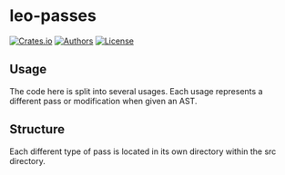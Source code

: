 # leo-passes

[![Crates.io](https://img.shields.io/crates/v/leo-ast.svg?color=neon)](https://crates.io/crates/leo-passes)
[![Authors](https://img.shields.io/badge/authors-Aleo-orange.svg)](../AUTHORS)
[![License](https://img.shields.io/badge/License-GPLv3-blue.svg)](./LICENSE.md)

## Usage

The code here is split into several usages. Each usage represents a different pass or modification when given an AST.

## Structure

Each different type of pass is located in its own directory within the src directory.
